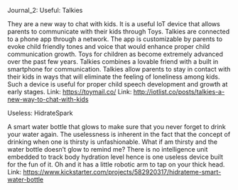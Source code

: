 Journal_2:
Useful: Talkies 


They are a new way to chat with kids. It is a useful IoT device that allows parents to communicate with their kids through Toys. Talkies are connected to a phone app through a network. The app is customizable by parents to evoke child friendly tones and voice that would enhance proper child communication growth. Toys for children as become extremely advanced over the past few years. Talkies combines a lovable friend with a built in smartphone for communication. Talkies allow parents to stay in contact with their kids in ways that will eliminate the feeling of loneliness among kids. Such a device is useful for proper child speech development and growth at early stages.
Link:    https://toymail.co/
Link: http://iotlist.co/posts/talkies-a-new-way-to-chat-with-kids


Useless:  HidrateSpark


A smart water bottle that glows to make sure that you never forget to drink your water again. The uselessness is inherent in the fact that the concept of drinking when one is thirsty is unfashionable. What if am thirsty and the water bottle doesn’t glow to remind me? There is no intelligence unit embedded to track body hydration level hence is one useless device built for the fun of it. Oh and it has a little robotic arm to tap on your thick head.
Link: https://www.kickstarter.com/projects/582920317/hidrateme-smart-water-bottle

